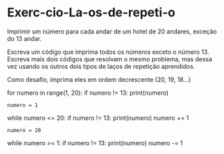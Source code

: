 # Exerc-cio-La-os-de-repeti-o
Imprimir um número para cada andar de um hotel de 20 andares, exceção do 13 andar.

Escreva um código que imprima todos os números exceto o número 13.
Escreva mais dois códigos que resolvam o mesmo problema, mas dessa vez usando os outros dois tipos de laços de repetição aprendidos.

Como desafio, imprima eles em ordem decrescente (20, 19, 18...)


for numero in range(1, 20):
    if numero != 13:
        print(numero)
        


    numero = 1
while numero <= 20:
    if numero != 13:
        print(numero)
    numero += 1


  
    numero = 20
while numero >= 1:
    if numero != 13:
        print(numero)
    numero -= 1
    
 
